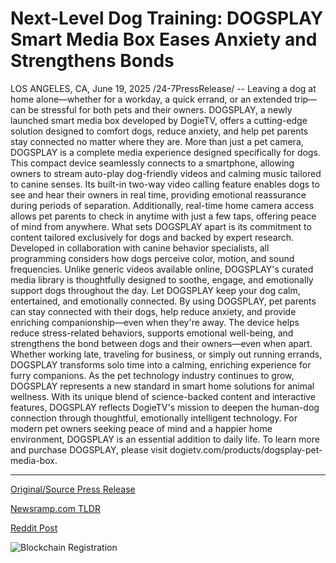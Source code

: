 # Next-Level Dog Training: DOGSPLAY Smart Media Box Eases Anxiety and Strengthens Bonds

LOS ANGELES, CA, June 19, 2025 /24-7PressRelease/ -- Leaving a dog at home alone—whether for a workday, a quick errand, or an extended trip—can be stressful for both pets and their owners. DOGSPLAY, a newly launched smart media box developed by DogieTV, offers a cutting-edge solution designed to comfort dogs, reduce anxiety, and help pet parents stay connected no matter where they are.  More than just a pet camera, DOGSPLAY is a complete media experience designed specifically for dogs. This compact device seamlessly connects to a smartphone, allowing owners to stream auto-play dog-friendly videos and calming music tailored to canine senses. Its built-in two-way video calling feature enables dogs to see and hear their owners in real time, providing emotional reassurance during periods of separation. Additionally, real-time home camera access allows pet parents to check in anytime with just a few taps, offering peace of mind from anywhere.  What sets DOGSPLAY apart is its commitment to content tailored exclusively for dogs and backed by expert research. Developed in collaboration with canine behavior specialists, all programming considers how dogs perceive color, motion, and sound frequencies. Unlike generic videos available online, DOGSPLAY's curated media library is thoughtfully designed to soothe, engage, and emotionally support dogs throughout the day.  Let DOGSPLAY keep your dog calm, entertained, and emotionally connected. By using DOGSPLAY, pet parents can stay connected with their dogs, help reduce anxiety, and provide enriching companionship—even when they're away. The device helps reduce stress-related behaviors, supports emotional well-being, and strengthens the bond between dogs and their owners—even when apart.  Whether working late, traveling for business, or simply out running errands, DOGSPLAY transforms solo time into a calming, enriching experience for furry companions.  As the pet technology industry continues to grow, DOGSPLAY represents a new standard in smart home solutions for animal wellness. With its unique blend of science-backed content and interactive features, DOGSPLAY reflects DogieTV's mission to deepen the human-dog connection through thoughtful, emotionally intelligent technology. For modern pet owners seeking peace of mind and a happier home environment, DOGSPLAY is an essential addition to daily life.  To learn more and purchase DOGSPLAY, please visit dogietv.com/products/dogsplay-pet-media-box. 

---

[Original/Source Press Release](https://www.24-7pressrelease.com/press-release/524007/next-level-dog-training-dogsplay-smart-media-box-eases-anxiety-and-strengthens-bonds)
                    

[Newsramp.com TLDR](https://newsramp.com/curated-news/dogsplay-the-ultimate-solution-for-your-dog-s-separation-anxiety/d1df6c4ffb532492ac62c2399bb4fb7c) 

 



[Reddit Post](https://www.reddit.com/r/newsramp/comments/1lf4le6/dogsplay_the_ultimate_solution_for_your_dogs/) 



![Blockchain Registration](https://cdn.newsramp.app/24-7PressRelease/qrcode/256/19/zealviSR.webp)